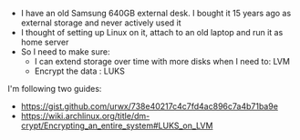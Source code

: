 * I have an old Samsung 640GB external desk. I bought it 15 years ago as external storage and never actively used it
* I thought of setting up Linux on it, attach to an old laptop and run it as home server
* So I need to make sure:
  * I can extend storage over time with more disks when I need to: LVM
  * Encrypt the data : LUKS

I'm following two guides:
* https://gist.github.com/urwx/738e40217c4c7fd4ac896c7a4b71ba9e
* https://wiki.archlinux.org/title/dm-crypt/Encrypting_an_entire_system#LUKS_on_LVM
